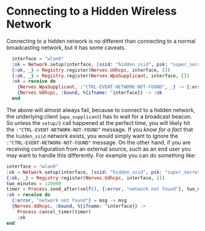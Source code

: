 # Connecting to a Hidden Wireless Network
Connecting to a hidden network is no different than connecting to a
normal broadcasting network, but it has some caveats.

```elixir
  interface = "wlan0"
  :ok = Network.setup(interface, [ssid: "hidden_ssid", psk: "super_secret", key_mgmt: "WPA-PSK"])
  {:ok, _} = Registry.register(Nerves.Udhcpc, interface, [])
  {:ok, _} = Registry.register(Nerves.WpaSupplicant, interface, [])
  :ok = receive do
    {Nerves.WpaSupplicant, :"CTRL-EVENT-NETWORK-NOT-FOUND", _} -> {:error, "network not found"}
    {Nerves.Udhcpc, :bound, %{ifname: ^interface}} -> :ok
  end
```

The above will almost always fail, because to connect to a hidden network,
the underlying client (`wpa_supplicant`) has to wait for a broadcast beacon. So
unless the `setup/2` call happened at the perfect time, you will likely hit the
`:"CTRL-EVENT-NETWORK-NOT-FOUND"` message. If you _know for a fact_ that the
`hidden_ssid` network exists, you would simply want to ignore the
`:"CTRL-EVENT-NETWORK-NOT-FOUND"` message. On the other hand, if you are receiving
configuration from an external source, such as an end user you may want to
handle this differently. For example you can do something like:

```elixir
interface = "wlan0"
:ok = Network.setup(interface, [ssid: "hidden_ssid", psk: "super_secret", key_mgmt: "WPA-PSK"])
{:ok, _} = Registry.register(Nerves.Udhcpc, interface, [])
two_minutes = 120000
timer = Process.send_after(self(), {:error, "network not found"}, two_minutes)
:ok = receive do
  {:error, "network not found"} = msg -> msg
  {Nerves.Udhcpc, :bound, %{ifname: ^interface}} ->
    Process.cancel_timer(timer)
    :ok
end
```
